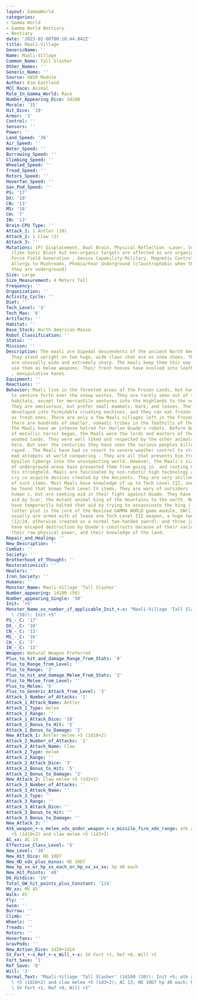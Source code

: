 ```yaml
---
layout: GammaWorld
categories:
- Gamma World
- Gamma World Bestiary
- Bestiary
date: '2023-02-08T00:16:44.842Z'
title: Maali-Village
GenericName: ''
Name: Maali-Village
Common_Name: Tall Slasher
Other_Names: ''
Generic_Name: ''
Source: GW10 Module
Author: Kim Eastland
MCC Race: Animal
Role_In_Gamma_World: Race
Number_Appearing_Dice: 1d100
Morale: '15'
Hit_Dice: '19'
Armor: '3'
Control: ''
Sensors: ''
Power: ''
Land_Speed: '36'
Air_Speed: ''
Water_Speed: ''
Burrowing_Speed: ''
Climbing_Speed: ''
Wheeled_Speed: ''
Tread_Speed: ''
Rotors_Speed: ''
Hoverfan_Speed: ''
Gav_Pod_Speed: ''
PS: '17'
DX: '10'
CN: '13'
MS: '16'
CH: '7'
IN: '13'
Brain-CPU Type: ''
Attack_1: 1 Antler (10)
Attack_2: 1 Claw (3)
Attack_3: ''
Mutations: (P) Displacement, Dual Brain, Physical Reflection -Laser, Sonic Bellow
  (like Sonic Blast but non-organic targets are affected as are organic targets) (M)
  Force Field Generation , Genius Capability-Military, Magnetic Control, Weather Control(D)
  Allergy to Mushrooms, Phobia/Fear Underground (claustrophobic when they realize
  they are underground)
Size: Large
Size_Measurement: 4 Meters Tall
Frequency: ''
Organization: ''
Activity_Cycle: ''
Diet: ''
Tech_Level: '3'
Tech_Max: '6'
Artifacts: ''
Habitat: ''
Base_Stock: North American Moose
Robot_Classification: ''
Status: ''
Mission: ''
Description: The maali are bipedal descendents of the ancient North American moose.
  They stand upright on two huge, wide claws chat ace as snow shoes. Their anders
  are unusually wide and extremely sharp. The maali keep them this way because they
  use them as melee weapons. Their front hooves have evolved into leathery, four digit
  , manipulative hands.
Equipment: ''
Reactions: ''
Behavior: Maali live in the forested areas of the Frozen Lands, but have been known
  to venture forth over the snowy wastes. They are rarely seen out of their natural
  habitats, except for mercantile ventures into the Highlands to the north for provisions.
  They are omnivorous, but prefer small mammals, bark, and leaves. Their teeth have
  developed into formidable crushing machines, and they can eat frozen plants as well
  as fresh ones. There are only a few Maali villages left in the Frozen Lands, but
  there are hundreds of smaller, nomadic tribes in the foothills of the Highlands.
  The Maali have an intense hatred for Harlan Quade's robots. Before Quade's reign
  of metallic terror began, the Maali were the lords and masters of these plains and
  wooded lands. They were well liked and respected by the ocher animals and peoples
  here. But over the centuries they have seen the various peoples killed and the land
  raped . The Maali have had co resort to severe weather control to strand Harlan's
  mad attempts at world conquering . They are all that prevents him from moving his
  Epsilon Cyborgs into the unsuspecting world. However, the Maali's size and fear
  of underground areas have prevented them from going in  and rooting Quade out of
  his stronghold. Maali are fascinated by non-robotic high technology and will always
  cry co acquire devices created by the Ancients. They are very skilled in the handling
  of such items. Most Maali have knowledge of up to Tech Level III, and some can even
  be found that known Tech Level IV items. They are wary of outsiders , especially
  human s, but are seeking aid in their fight against Quade. They have been promised
  aid by Scar, the mutant animal king of the mountains to the north. But Quade's forces
  have temporarily halted that aid by trying to assassinate the king (  all of this
  latter plot is the core of the Revised GAMMA WORLD game module, GWll) . The Maali
  usually are armed with at lease one Tech Level III weapon, a huge two-handed sword
  (12/24, otherwise created as a normal two-handed sword), and three javelins. They
  have escaped destruction by Quade's constructs because of their various mutations,
  their raw physical power, and their knowledge of the land.
Repair_and_Healing: ''
New_Description: ''
Combat: ''
Society: ''
Brotherhood_of_Thought: ''
Restorationsist: ''
Healers: ''
Iron_Society: ''
Humans: ''
Monster_Name: Maali-Village 'Tall Slasher'
Number_appearing: 1d100 (50)
Number_appearing_Single: '50'
Init: '+5'
Monster_Name_xx_number_if_applicable_Init_+-x: "Maali-Village 'Tall Slasher' (1d100\
  \ (50)): Init +5"
PS_-_C: '17'
DX_-_C: '10'
CN_-_C: '13'
MS_-_C: '16'
CH_-_C: '7'
IN_-_C: '13'
Weapon: Natural Weapon Preferred
Plus_to_hit_and_damage_Range_from_Stats: '0'
Plus_to_Range_from_Level: ''
Plus_to_Range: '3'
Plus_to_hit_and_damage_Melee_From_Stats: '2'
Plus_to_Melee_from_Level: ''
Plus_to_Melee: '5'
Plus_to_Generic_Attack_from_Level: '3'
Attack_1_Number_of_Attacks: '1'
Attack_1_Attack_Name: Antler
Attack_1_Type: melee
Attack_1_Range: ''
Attack_1_Attack_Dice: '10'
Attack_1_Bonus_to_Hit: '5'
Attack_1_Bonus_to_Damage: '2'
New_Attack_1: Antler melee +5 (1d10+2)
Attack_2_Number_of_Attacks: '1'
Attack_2_Attack_Name: Claw
Attack_2_Type: melee
Attack_2_Range: ''
Attack_2_Attack_Dice: '3'
Attack_2_Bonus_to_Hit: '5'
Attack_2_Bonus_to_Damage: '2'
New_Attack_2: Claw melee +5 (1d3+2)
Attack_3_Number_of_Attacks: ''
Attack_3_Attack_Name: ''
Attack_3_Type: ''
Attack_3_Range: ''
Attack_3_Attack_Dice: ''
Attack_3_Bonus_to_Hit: ''
Attack_3_Bonus_to_Damage: ''
New_Attack_3: ''
Atk_weapon_+-x_melee_xdx_andor_weapon_+-x_missile_fire_xdx_range: atk antler melee
  +5 (1d10+2) and claw melee +5 (1d3+2)
AC_xx: AC 13
Effective_Class_Level: '5'
New_Level: '10'
New_Hit_Dice: HD 10D7
New_HD_xdx_plus_minus: HD 10D7
New_hp_xx_or_hp_xx_each_or_hp_xx_xx_xx: hp 40 each
New_Hit_Points: '40'
D6_Hitdice: '19'
Total_GW_hit_points_plus_Constant: '114'
MV_xx: MV 45'
Walk: 45'
Fly: ''
Swim: ''
Burrow: ''
Climb: ''
Wheels: ''
Treads: ''
Rotors: ''
Hoverfans: ''
GravPods: ''
New_Action_Dice: 1d20+1d14
SV_Fort_+-x_Ref_+-x_Will_+-x: SV Fort +1, Ref +0, Will +2
Fort_Save: '1'
Ref_Save: '0'
Will: '2'
Normal_Text: "Maali-Village 'Tall Slasher' (1d100 (50)): Init +5; atk antler melee\
  \ +5 (1d10+2) and claw melee +5 (1d3+2); AC 13; HD 10D7 hp 40 each; MV 45' ; 1d20+1d14;\
  \ SV Fort +1, Ref +0, Will +2"
...
```

